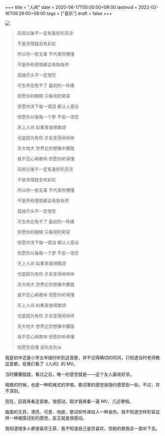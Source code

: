 +++
title = "人间"
date = 2020-06-17T00:00:00+08:00
lastmod = 2022-02-16T09:29:00+08:00
tags = ["音乐"]
draft = false
+++

![](https://images.yidajiabei.xyz/wangfei.jpg "")

> 风雨过後不一定有美好的天空
>
> 不是天晴就会有彩虹
>
> 所以你一脸无辜 不代表你懵懂
>
> 不是所有感情都会有始有终
>
> 孤独尽头不一定惶恐
>
> 可生命总免不了 最初的一阵痛
>
> 但愿你的眼睛 只看得到笑容
>
> 但愿你流下每一滴泪 都让人感动
>
> 但愿你以後每一个梦 不会一场空
>
> 天上人间 如果真值得歌颂
>
> 也是因为有你 才会变得闹哄哄
>
> 天大地大 世界比你想像中朦胧
>
> 我不忍心再欺哄 但愿你听得懂
>
> 风雨过後不一定有美好的天空
>
> 不是天晴就会有彩虹
>
> 所以你一脸无辜 不代表你懵懂
>
> 不是所有感情都会有始有终
>
> 孤独尽头不一定惶恐
>
> 可生命总免不了 最初的一阵痛
>
> 但愿你的眼睛 只看得到笑容
>
> 但愿你流下每一滴泪 都让人感动
>
> 但愿你以後每一个梦 不会一场空
>
> 天上人间 如果真值得歌颂
>
> 也是因为有你 才会变得闹哄哄
>
> 天大地大 世界比你想像中朦胧
>
> 我不忍心再欺哄 但愿你听得懂
>
> 天上人间 如果真值得歌颂
>
> 也是因为有你 才会变得闹哄哄
>
> 天大地大 世界比你想像中朦胧
>
> 我不忍心再欺哄 但愿你听得懂
>
> 但愿你会懂 该何去何从

我是初中还是小学五年级时听到这首歌，并不记得确切的时间，只知道当时老师教这首歌，给我们看了《人间》的 MV。

当时朦朦胧胧，看过之后，唯一的感觉就是——这个女人画妆好浓。

唱歌的时候，也是一种机械式的学唱，歌词里的感觉我隐约感受到一些。不过，并不深刻。

现在，回首再看这首歌，很感动。刚才我再看一遍 MV，几近哽咽。

画面的王菲，漂亮、可爱、俏皮，歌词却传递给人一种哀伤。我不知道怎样形容这样一种被感动到的感觉，反正就是很感动。

我知道很多人都很喜欢王菲，我不知道自己是否喜欢，但她的歌我会一直听下去。
